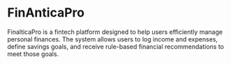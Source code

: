 # FinAnticaPro
FinalticaPro is a fintech platform designed to help users efficiently manage personal finances. The system allows users to log income and expenses, define savings goals, and receive rule-based financial recommendations to meet those goals. 
